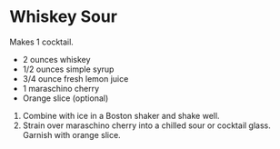 # Whiskey Sour

Makes 1 cocktail.

- 2 ounces whiskey
- 1/2 ounces simple syrup
- 3/4 ounce fresh lemon juice
- 1 maraschino cherry
- Orange slice (optional)

1. Combine with ice in a Boston shaker and shake well.
2. Strain over maraschino cherry into a chilled sour or cocktail glass. Garnish with orange slice.
